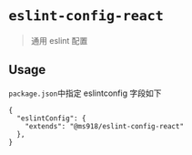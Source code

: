 # `eslint-config-react`

> 通用 eslint 配置

## Usage

`package.json`中指定 eslintconfig 字段如下

```
{
  "eslintConfig": {
    "extends": "@ms918/eslint-config-react"
  },
}
```
